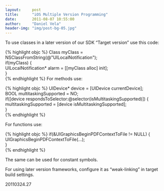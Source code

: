 ```yaml
---
layout:     post
title:      "iOS Multiple Version Programming"
date:       2011-08-07 10:55:00
author:     "Daniel Vela"
header-img: "img/post-bg-05.jpg"
---
```


To use classes in a later version of our SDK “Target version” use this code:

{% highlight objc %}
Class myClass = NSClassFromString(@"UILocalNotification");  
if(myClass) {  
    UILocalNotification* alarm = [[myClass alloc] init];  
}  
{% endhighlight %}
For methods use:

{% highlight objc %}
UIDevice* device = [UIDevice currentDevice];  
BOOL multitaskingSupported = NO;  
if([device respondsToSelector:@selector(isMultitaskingSupported)]) {  
    multitaskingSupported = [device isMultitaskingSupported];  
}  
{% endhighlight %}

For functions use:

{% highlight objc %}
 if(&UIGraphicsBeginPDFContextToFile != NULL) {  
      UIGraphicsBeginPDFContextToFile(...);  
 }  
 {% endhighlight %}
 
The same can be used for constant symbols.

For using later version frameworks, configure it as “weak-linking” in target build settings.

20110324.27

